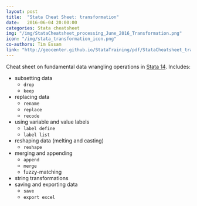 ```yaml
---
layout: post
title:  "Stata Cheat Sheet: transformation"
date:   2016-06-04 20:00:00
categories: Stata cheatsheet
img: "/img/StataCheatsheet_processing_June_2016_Transformation.png"
icon: "/img/stata_transformation_icon.png"
co-authors: Tim Essam
link: "http://geocenter.github.io/StataTraining/pdf/StataCheatsheet_transformation.pdf"
---
```


Cheat sheet on fundamental data wrangling operations in [Stata 14](http://www.stata.com).  Includes:

* subsetting data
  * `drop`
  * `keep`
* replacing data
  * `rename`
  * `replace`
  * `recode`
* using variable and value labels
  * `label define`
  * `label list`
* reshaping data (melting and casting)
  * `reshape`
* merging and appending
  * `append`
  * `merge`
  * fuzzy-matching
* string transformations
* saving and exporting data
  * `save`
  * `export excel`
